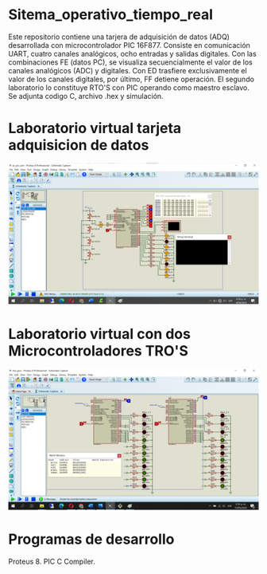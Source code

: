 # Sitema_operativo_tiempo_real
Este repositorio contiene una tarjera de adquisición de datos (ADQ)
desarrollada con microcontrolador PIC 16F877. 
Consiste en comunicación UART, cuatro canales analógicos,
ocho entradas y salidas digitales. 
Con las combinaciones FE (datos PC), se visualiza secuencialmente 
el valor de los canales analógicos (ADC) y digitales. 
Con ED trasfiere exclusivamente el valor de los canales digitales, 
por último, FF detiene operación.
El segundo laboratorio lo constituye RTO'S con PIC
operando como maestro esclavo.
Se adjunta codigo C, archivo .hex y simulación.

# Laboratorio virtual tarjeta adquisicion de datos
![Image text](https://github.com/jogonzalez90/Sitema_operativo_tiempo_real/blob/main/simulacion.png)

# Laboratorio virtual con dos Microcontroladores TRO'S
![Image text](https://github.com/jogonzalez90/Sitema_operativo_tiempo_real/blob/main/simulacion_2.png)

# Programas de desarrollo
Proteus 8.
PIC C Compiler.
